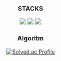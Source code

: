 <div align=center><h3>STACKS</h3></div>

<div align=center> 

  <img src="https://img.shields.io/badge/JavaScript-F7DF1E?style=flat-square&logo=javascript&logoColor=black"/>
  <img src="https://img.shields.io/badge/Typescript-3178C6?style=flat-square&logo=Typescript&logoColor=white"/>
  <img src="https://img.shields.io/badge/React-61DAFB?style=flat-square&logo=React&logoColor=black"/>

</div>

<div align=center><h3>Algoritm</h3>


  
[![Solved.ac Profile](http://mazassumnida.wtf/api/generate_badge?boj=4538asd)](https://solved.ac/4538asd)<br/>  

</div>

